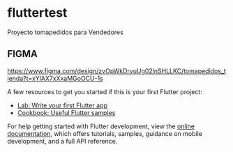 # fluttertest

Proyecto tomapedidos para Vendedores

## FIGMA

https://www.figma.com/design/zvOpWkDryuUg02lnSHLLKC/tomapedidos_tienda?t=xYlAX7xXxaMGoOCU-1s


A few resources to get you started if this is your first Flutter project:

- [Lab: Write your first Flutter app](https://docs.flutter.dev/get-started/codelab)
- [Cookbook: Useful Flutter samples](https://docs.flutter.dev/cookbook)

For help getting started with Flutter development, view the
[online documentation](https://docs.flutter.dev/), which offers tutorials,
samples, guidance on mobile development, and a full API reference.
